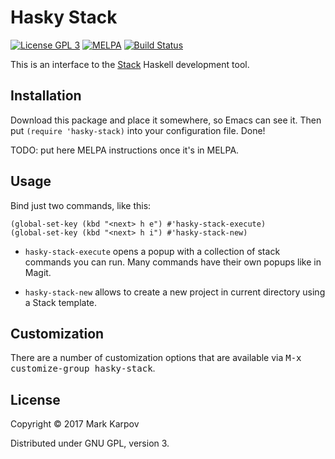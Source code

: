 # Hasky Stack

[![License GPL 3](https://img.shields.io/badge/license-GPL_3-green.svg)](http://www.gnu.org/licenses/gpl-3.0.txt)
[![MELPA](https://melpa.org/packages/hasky-stack-badge.svg)](https://melpa.org/#/hasky-stack)
[![Build Status](https://travis-ci.org/hasky-mode/hasky-stack.svg?branch=master)](https://travis-ci.org/hasky-mode/hasky-stack)

This is an interface to the [Stack](https://haskellstack.org) Haskell
development tool.

## Installation

Download this package and place it somewhere, so Emacs can see it. Then put
`(require 'hasky-stack)` into your configuration file. Done!

TODO: put here MELPA instructions once it's in MELPA.

## Usage

Bind just two commands, like this:

```emacs-lisp
(global-set-key (kbd "<next> h e") #'hasky-stack-execute)
(global-set-key (kbd "<next> h i") #'hasky-stack-new)
```

* `hasky-stack-execute` opens a popup with a collection of stack commands
  you can run. Many commands have their own popups like in Magit.

* `hasky-stack-new` allows to create a new project in current directory
  using a Stack template.

## Customization

There are a number of customization options that are available via <kbd>M-x
customize-group hasky-stack</kbd>.

## License

Copyright © 2017 Mark Karpov

Distributed under GNU GPL, version 3.
